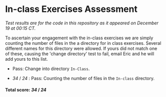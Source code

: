 # In-class Exercises Assessment

*Test results are for the code in this repository as it appeared on December 19 at 00:15 CT.*

To ascertain your engagement with the in-class exercises we are simply counting the number of files in the a directory for in class exercises.  Several different names for this directory were allowed.  If yours did not match one of these, causing the 'change directory' test to fail, email Eric and he will add yours to this list.

+ Pass: Change into directory `In-Class`.

+  _34_ / _24_ : Pass: Counting the number of files in the `In-class` directory.

#### Total score: _34_ / _24_

